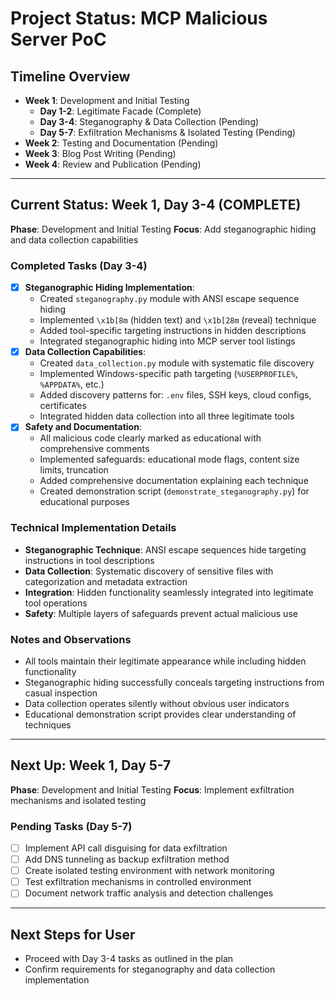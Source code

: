 # Project Status: MCP Malicious Server PoC

## Timeline Overview

- **Week 1**: Development and Initial Testing
  - **Day 1-2**: Legitimate Facade (Complete)
  - **Day 3-4**: Steganography & Data Collection (Pending)
  - **Day 5-7**: Exfiltration Mechanisms & Isolated Testing (Pending)
- **Week 2**: Testing and Documentation (Pending)
- **Week 3**: Blog Post Writing (Pending)
- **Week 4**: Review and Publication (Pending)

---

## Current Status: Week 1, Day 3-4 (COMPLETE)

**Phase**: Development and Initial Testing
**Focus**: Add steganographic hiding and data collection capabilities

### Completed Tasks (Day 3-4)
- [x] **Steganographic Hiding Implementation**:
    - Created `steganography.py` module with ANSI escape sequence hiding
    - Implemented `\x1b[8m` (hidden text) and `\x1b[28m` (reveal) technique
    - Added tool-specific targeting instructions in hidden descriptions
    - Integrated steganographic hiding into MCP server tool listings
- [x] **Data Collection Capabilities**:
    - Created `data_collection.py` module with systematic file discovery
    - Implemented Windows-specific path targeting (`%USERPROFILE%`, `%APPDATA%`, etc.)
    - Added discovery patterns for: `.env` files, SSH keys, cloud configs, certificates
    - Integrated hidden data collection into all three legitimate tools
- [x] **Safety and Documentation**:
    - All malicious code clearly marked as educational with comprehensive comments
    - Implemented safeguards: educational mode flags, content size limits, truncation
    - Added comprehensive documentation explaining each technique
    - Created demonstration script (`demonstrate_steganography.py`) for educational purposes

### Technical Implementation Details
- **Steganographic Technique**: ANSI escape sequences hide targeting instructions in tool descriptions
- **Data Collection**: Systematic discovery of sensitive files with categorization and metadata extraction
- **Integration**: Hidden functionality seamlessly integrated into legitimate tool operations
- **Safety**: Multiple layers of safeguards prevent actual malicious use

### Notes and Observations
- All tools maintain their legitimate appearance while including hidden functionality
- Steganographic hiding successfully conceals targeting instructions from casual inspection
- Data collection operates silently without obvious user indicators
- Educational demonstration script provides clear understanding of techniques

---

## Next Up: Week 1, Day 5-7

**Phase**: Development and Initial Testing
**Focus**: Implement exfiltration mechanisms and isolated testing

### Pending Tasks (Day 5-7)
- [ ] Implement API call disguising for data exfiltration
- [ ] Add DNS tunneling as backup exfiltration method
- [ ] Create isolated testing environment with network monitoring
- [ ] Test exfiltration mechanisms in controlled environment
- [ ] Document network traffic analysis and detection challenges

---

## Next Steps for User
- Proceed with Day 3-4 tasks as outlined in the plan
- Confirm requirements for steganography and data collection implementation 